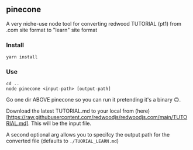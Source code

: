 ## pinecone

A very niche-use node tool for converting redwood TUTORIAL (pt1) from .com site format to "learn" site format

### Install

```
yarn install
```

### Use

```
cd ..
node pinecone <input-path> [output-path]
```

Go one dir ABOVE pinecone so you can run it pretending it's a binary 🙃.

Download the latest TUTORIAL.md to your local from (here)[https://raw.githubusercontent.com/redwoodjs/redwoodjs.com/main/TUTORIAL.md]. This will be the input file.

A second optional arg allows you to specifcy the output path for the converted file (defaults to `./TUORIAL_LEARN.md`)
